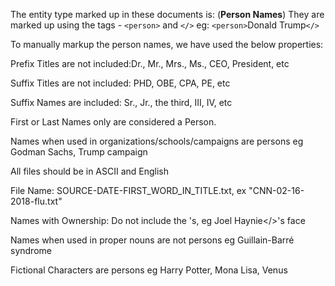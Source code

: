 
The entity type marked up in these documents is: 
(**Person Names**)
They are marked up using the tags -  `<person>` and `</>` eg: `<person>`Donald Trump`</>`


To manually markup the person names, we have used the below properties:

Prefix Titles are not included:Dr., Mr., Mrs., Ms., CEO, President, etc

Suffix Titles are not included: PHD, OBE, CPA, PE, etc

Suffix Names are included: Sr., Jr., the third, III, IV, etc

First or Last Names only are considered a Person.

Names when used in organizations/schools/campaigns are persons eg Godman Sachs, Trump campaign

All files should be in ASCII and English

File Name: SOURCE-DATE-FIRST_WORD_IN_TITLE.txt, ex "CNN-02-16-2018-flu.txt"

Names with Ownership: Do not include the 's, eg Joel Haynie</>'s face

Names when used in proper nouns are not persons eg Guillain-Barré syndrome

Fictional Characters are persons eg Harry Potter, Mona Lisa, Venus
